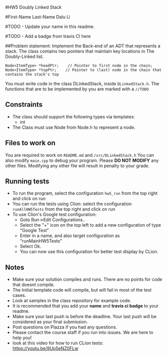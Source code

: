#HW5 Doubly Linked Stack 

#First-Name Last-Name
Dalu Li

#TODO - Update your name in this readme.

#TODO - Add a badge from travis CI here

##Problem statement:
Implement the Back-end of an ADT that represents a stack. The class contains two pointers that maintain key locations in 
The Doubly-Linked list.


```
Node<ItemType> *headPtr;    // Pointer to first node in the chain;
Node<ItemType> *topPtr;    // Pointer to (last) node in the chain that contains the stack's top
```
 
You must write code in the class DLinkedStack, inside `DLinkedStack.h`. 
The functions that are to be implemented by you are marked with a `//TODO`     

## Constraints 
* The class should support the following types via templates:
    * int
* The Class must use Node from Node.h to represent a node.

## Files to work on

You are required to work on `README.md` and `/src/DLinkedStack.h`
You can also modify `main.cpp` to debug your program.
Please **DO NOT MODIFY** any other files. Modifying any other file will result in penalty to your grade.

## Running tests
* To run the program, select the configuration `hw5_run` from the top right and click on run
* You can run the tests using Clion: select the configuration `runAllHW5Tests` from the top right and click on run
* To use Clion's Google test configuration:
    * Goto Run->Edit Configurations..
    * Select the "+" icon on the top left to add a new configuration of type "Google Test"
    * Enter in a name, and also target configuration as "runMainHW5Tests"
    * Select Ok.
    * You can now use this configuration for better test display by CLion.

## Notes
* Make sure your solution compiles and runs. There are no points for code that doesnt compile.
* The Initial template code will compile, but will fail in most of the test cases.
* Look at samples in the class repository for example code.
* It is recommended that you add your **name** and **travis ci badge** to your readme.
* Make sure your last push is before the deadline. Your last push will be considered as your final submission.
* Post questions on Piazza if you had any questions.
* Please contact the course staff if you run into issues. We are here to help you!
* look at this video for how to run CLion tests: https://youtu.be/8Up5eNZ0FLw
